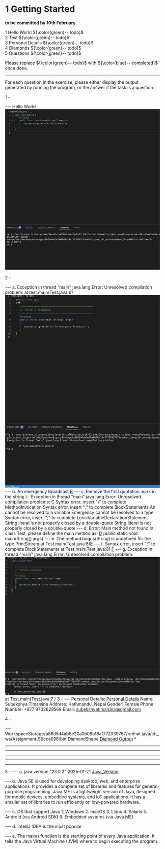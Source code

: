 # 1 Getting Started

**to be committed by 10th February**

1 Hello World        ${\color{green}-- todo}$\
2 Test               ${\color{green}-- todo}$\
3 Personal Details   ${\color{green}-- todo}$\
4 Diamonds           ${\color{green}-- todo}$\
5 Questions          ${\color{green}-- todo}$

Please replace ${\color{green}-- todo}$ with ${\color{blue}-- completed}$ once done.

---

For each question in the exercise, please either display the output generated by running the program, or the answer if the task is a question.

1 -

--- Hello World ![Hello World](qn1.png)

2 -

--- a. Exception in thread "main" java.lang.Error: Unresolved compilation problem: at test.main(Test.java:6) ![A](qn2_a.png)
--- b. An emergency Broadcast [B](qn2_b.png)
--- c. Remove the first quotation mark in the string.\ : Exception in thread "main" java.lang.Error: Unresolved compilation problems: [C](qn2_c.png)
        Syntax error, insert ")" to complete MethodInvocation
        Syntax error, insert ";" to complete BlockStatements
        An cannot be resolved to a variable
        Emergency cannot be resolved to a type
        Syntax error, insert ";" to complete LocalVariableDeclarationStatement
        String literal is not properly closed by a double-quote
        String literal is not properly closed by a double-quote
--- d. Error: Main method not found in class Test, please define the main method as: [D](qn2_d.png)
   public static void main(String[] args)
--- e. The method bogus(String) is undefined for the type PrintStream
       at Test.main(Test.java:8)[E](qn2_e.png)
--- f.  Syntax error, insert ";" to complete BlockStatements 
     at Test.main(Test.java:8)  [F](qn2_f.png)
--- g. Exception in thread "main" java.lang.Error: Unresolved compilation problem: ![G](qn2_g.png)
        at Test.main(Test.java:7 ) 
3 -
--- Personal Details: [Personal Details](qn3_personal_details.png)
    Name: Subekshya Timalsina
    Address: Kathmandu, Nepal
    Gender: Female
    Phone Number: +977 9702628568
    Email: subekshyatimalsina@gmail.com

4 -

--- WorkspaceStorage/a88d5d4ab5e20a0b08a18af772039767/redhat.java/jdt_ws/Assignment_56cca096/bin DiamondShape  [Diamond Output](qn4.png)
   *
  ***
 *****
*******
 *****
  ***

5 -
--- a. java version "23.0.2" 2025-01-21 [Java_Version](qn4_a.png)

--- b. Java SE is used for developing desktop, web, and enterprise applications. It provides a complete set of libraries and features for general-purpose programming.
       Java ME is a lightweight version of Java, designed for mobile devices, embedded systems, and IoT applications. It has a smaller set of libraries to run efficiently on low-powered hardware.

--- c. OS that support Java
       1. Windows
       2. macOS
       3. Linux
       4. Solaris
       5. Android (via Android SDK)
       6. Embedded systems (via Java ME)

--- d. IntelliJ IDEA is the most popular

--- e. The main() function is the starting point of every Java application. It tells the Java Virtual Machine (JVM) where to begin executing the program.


